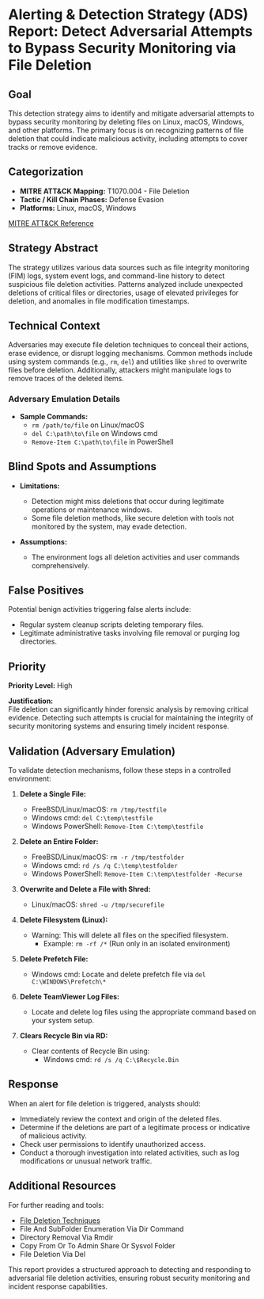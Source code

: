 # Alerting & Detection Strategy (ADS) Report: Detect Adversarial Attempts to Bypass Security Monitoring via File Deletion

## Goal
This detection strategy aims to identify and mitigate adversarial attempts to bypass security monitoring by deleting files on Linux, macOS, Windows, and other platforms. The primary focus is on recognizing patterns of file deletion that could indicate malicious activity, including attempts to cover tracks or remove evidence.

## Categorization
- **MITRE ATT&CK Mapping:** T1070.004 - File Deletion
- **Tactic / Kill Chain Phases:** Defense Evasion
- **Platforms:** Linux, macOS, Windows

[MITRE ATT&CK Reference](https://attack.mitre.org/techniques/T1070/004)

## Strategy Abstract
The strategy utilizes various data sources such as file integrity monitoring (FIM) logs, system event logs, and command-line history to detect suspicious file deletion activities. Patterns analyzed include unexpected deletions of critical files or directories, usage of elevated privileges for deletion, and anomalies in file modification timestamps.

## Technical Context
Adversaries may execute file deletion techniques to conceal their actions, erase evidence, or disrupt logging mechanisms. Common methods include using system commands (e.g., `rm`, `del`) and utilities like `shred` to overwrite files before deletion. Additionally, attackers might manipulate logs to remove traces of the deleted items.

### Adversary Emulation Details
- **Sample Commands:**
  - `rm /path/to/file` on Linux/macOS
  - `del C:\path\to\file` on Windows cmd
  - `Remove-Item C:\path\to\file` in PowerShell

## Blind Spots and Assumptions
- **Limitations:** 
  - Detection might miss deletions that occur during legitimate operations or maintenance windows.
  - Some file deletion methods, like secure deletion with tools not monitored by the system, may evade detection.
  
- **Assumptions:**
  - The environment logs all deletion activities and user commands comprehensively.

## False Positives
Potential benign activities triggering false alerts include:
- Regular system cleanup scripts deleting temporary files.
- Legitimate administrative tasks involving file removal or purging log directories.

## Priority
**Priority Level:** High

**Justification:**  
File deletion can significantly hinder forensic analysis by removing critical evidence. Detecting such attempts is crucial for maintaining the integrity of security monitoring systems and ensuring timely incident response.

## Validation (Adversary Emulation)
To validate detection mechanisms, follow these steps in a controlled environment:

1. **Delete a Single File:**
   - FreeBSD/Linux/macOS: `rm /tmp/testfile`
   - Windows cmd: `del C:\temp\testfile`
   - Windows PowerShell: `Remove-Item C:\temp\testfile`

2. **Delete an Entire Folder:**
   - FreeBSD/Linux/macOS: `rm -r /tmp/testfolder`
   - Windows cmd: `rd /s /q C:\temp\testfolder`
   - Windows PowerShell: `Remove-Item C:\temp\testfolder -Recurse`

3. **Overwrite and Delete a File with Shred:**
   - Linux/macOS: `shred -u /tmp/securefile`

4. **Delete Filesystem (Linux):**
   - Warning: This will delete all files on the specified filesystem.
     - Example: `rm -rf /*` (Run only in an isolated environment)

5. **Delete Prefetch File:**
   - Windows cmd: Locate and delete prefetch file via `del C:\WINDOWS\Prefetch\*`

6. **Delete TeamViewer Log Files:**
   - Locate and delete log files using the appropriate command based on your system setup.

7. **Clears Recycle Bin via RD:**
   - Clear contents of Recycle Bin using:
     - Windows cmd: `rd /s /q C:\$Recycle.Bin`

## Response
When an alert for file deletion is triggered, analysts should:
- Immediately review the context and origin of the deleted files.
- Determine if the deletions are part of a legitimate process or indicative of malicious activity.
- Check user permissions to identify unauthorized access.
- Conduct a thorough investigation into related activities, such as log modifications or unusual network traffic.

## Additional Resources
For further reading and tools:
- [File Deletion Techniques](https://attack.mitre.org/techniques/T1070/)
- File And SubFolder Enumeration Via Dir Command
- Directory Removal Via Rmdir
- Copy From Or To Admin Share Or Sysvol Folder
- File Deletion Via Del

This report provides a structured approach to detecting and responding to adversarial file deletion activities, ensuring robust security monitoring and incident response capabilities.